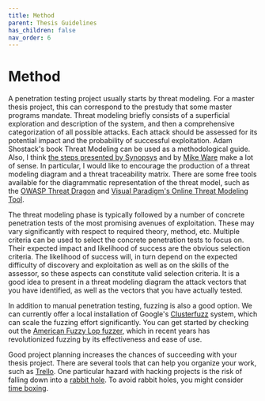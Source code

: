 ```yaml
---
title: Method
parent: Thesis Guidelines
has_children: false
nav_order: 6
---
```


# Method

A penetration testing project usually starts by threat modeling. For a master thesis project, this can correspond to the prestudy that some master programs mandate. Threat modeling briefly consists of a superficial exploration and description of the system, and then a comprehensive categorization of all possible attacks. Each attack should be assessed for its potential impact and the probability of successful exploitation. Adam Shostack's book Threat Modeling can be used as a methodological guide. Also, I think [the steps presented by Synopsys](https://www.synopsys.com/blogs/software-security/5-pillars-successful-threat-model/) and by [Mike Ware](https://2011.appsecusa.org/p/simplifyingthreatmodeling.pdf) make a lot of sense. In particular, I would like to encourage the production of a threat modeling diagram and a threat traceability matrix. There are some free tools available for the diagrammatic representation of the threat model, such as the [OWASP Threat Dragon](https://owasp.org/www-project-threat-dragon/) and [Visual Paradigm's Online Threat Modeling Tool](https://online.visual-paradigm.com/diagrams/features/threat-modeling-tool/). 

The threat modeling phase is typically followed by a number of concrete penetration tests of the most promising avenues of exploitation. These may vary significantly with respect to required theory, method, etc. Multiple criteria can be used to select the concrete penetration tests to focus on. Their expected impact and likelihood of success are the obvious selection criteria. The likelihood of success will, in turn depend on the expected difficulty of discovery and exploitation as well as on the skills of the assessor, so these aspects can constitute valid selection criteria. It is a good idea to present in a threat modeling diagram the attack vectors that you have identified, as well as the vectors that you have actually tested. 

In addition to manual penetration testing, fuzzing is also a good option. We can currently offer a local installation of Google's [Clusterfuzz](https://google.github.io/clusterfuzz/) system, which can scale the fuzzing effort significantly. You can get started by checking out the [American Fuzzy Lop fuzzer](https://lcamtuf.coredump.cx/afl/), which in recent years has revolutionized fuzzing by its effectiveness and ease of use.

Good project planning increases the chances of succeeding with your thesis project. There are several tools that can help you organize your work, such as [Trello](https://trello.com). One particular hazard with hacking projects is the risk of falling down into a [rabbit hole](https://www.merriam-webster.com/dictionary/rabbit%20hole). To avoid rabbit holes, you might consider [time boxing](https://en.wikipedia.org/wiki/Timeboxing).

